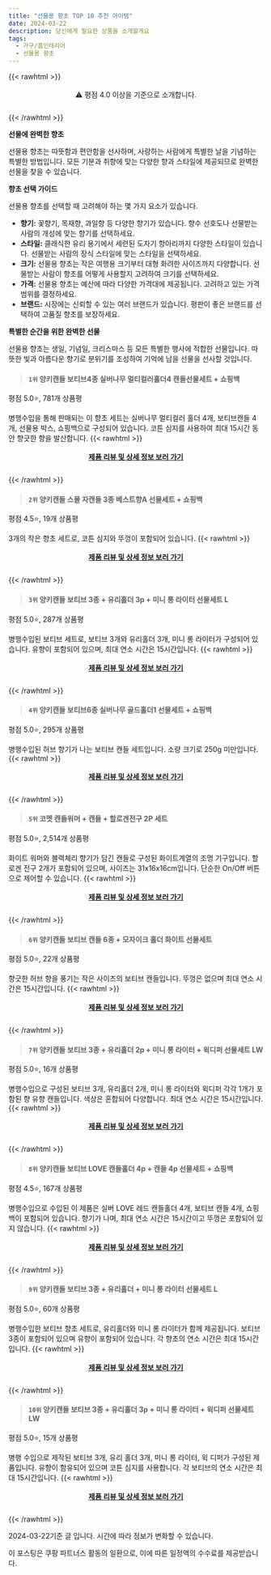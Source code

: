 ```yaml
---
title: "선물용 향초 TOP 10 추천 아이템"
date: 2024-03-22
description: 당신에게 필요한 상품을 소개할게요
tags:
  - 가구/홈인테리어
  - 선물용 향초
---
```

{{< rawhtml >}}<div class="toc" style="text-align: center; height: 50px; line-height: 2;">  <p>⚠️ 평점 4.0 이상을 기준으로 소개합니다.<br></p></div> {{< /rawhtml >}}

**선물에 완벽한 향초**

선물용 향초는 따뜻함과 편안함을 선사하며, 사랑하는 사람에게 특별한 날을 기념하는 특별한 방법입니다. 모든 기분과 취향에 맞는 다양한 향과 스타일에 제공되므로 완벽한 선물을 찾을 수 있습니다.

**향초 선택 가이드**

선물용 향초를 선택할 때 고려해야 하는 몇 가지 요소가 있습니다.

* **향기:** 꽃향기, 목재향, 과일향 등 다양한 향기가 있습니다. 향수 선호도나 선물받는 사람의 개성에 맞는 향기를 선택하세요.
* **스타일:** 클래식한 유리 용기에서 세련된 도자기 항아리까지 다양한 스타일이 있습니다. 선물받는 사람의 장식 스타일에 맞는 스타일을 선택하세요.
* **크기:** 선물용 향초는 작은 여행용 크기부터 대형 화려한 사이즈까지 다양합니다. 선물받는 사람이 향초를 어떻게 사용할지 고려하여 크기를 선택하세요.
* **가격:** 선물용 향초는 예산에 따라 다양한 가격대에 제공됩니다. 고려하고 있는 가격 범위를 결정하세요.
* **브랜드:** 시장에는 신뢰할 수 있는 여러 브랜드가 있습니다. 평판이 좋은 브랜드를 선택하여 고품질 향초를 보장하세요.

**특별한 순간을 위한 완벽한 선물**

선물용 향초는 생일, 기념일, 크리스마스 등 모든 특별한 행사에 적합한 선물입니다. 따뜻한 빛과 아름다운 향기로 분위기를 조성하여 기억에 남을 선물을 선사할 것입니다.


>#### `1위` 양키캔들 보티브4종 실버나무 멀티컬러홀더4 캔들선물세트 + 쇼핑백
평점 5.0⭐, 781개 상품평

병행수입을 통해 판매되는 이 향초 세트는 실버나무 멀티컬러 홀더 4개, 보티브캔들 4개, 선물용 박스, 쇼핑백으로 구성되어 있습니다. 코튼 심지를 사용하여 최대 15시간 동안 향긋한 향을 발산합니다.
{{< rawhtml >}}<div class="toc" style="text-align: center; height: 50px; line-height: 2;"><p><b><a href="https://link.coupang.com/re/AFFSDP?lptag=AF5033054&pageKey=211119796&itemId=631862168&vendorItemId=4654033060&traceid=V0-153-9a1729298e172ab1&requestid=20240322144049989014929567&token=31850B%7CGM">제품 리뷰 및 상세 정보 보러 가기</a></b><br></p> </div>{{< /rawhtml >}}

>#### `2위` 양키캔들 스몰 자캔들 3종 베스트향A 선물세트 + 쇼핑백
평점 4.5⭐, 19개 상품평

3개의 작은 향초 세트로, 코튼 심지와 뚜껑이 포함되어 있습니다.
{{< rawhtml >}}<div class="toc" style="text-align: center; height: 50px; line-height: 2;"><p><b><a href="https://link.coupang.com/re/AFFSDP?lptag=AF5033054&pageKey=7578191475&itemId=19999549010&vendorItemId=87096735862&traceid=V0-153-8c598fdf518fe2e3&requestid=20240322144049989014929567&token=31850B%7CGM">제품 리뷰 및 상세 정보 보러 가기</a></b><br></p> </div>{{< /rawhtml >}}

>#### `3위` 양키캔들 보티브 3종 + 유리홀더 3p + 미니 롱 라이터 선물세트 L
평점 5.0⭐, 287개 상품평

병행수입된 보티브 세트로, 보티브 3개와 유리홀더 3개, 미니 롱 라이터가 구성되어 있습니다. 유향이 포함되어 있으며, 최대 연소 시간은 15시간입니다.
{{< rawhtml >}}<div class="toc" style="text-align: center; height: 50px; line-height: 2;"><p><b><a href="https://link.coupang.com/re/AFFSDP?lptag=AF5033054&pageKey=6004101244&itemId=10876923822&vendorItemId=78156833746&traceid=V0-153-c6de1ad7d6fc2b62&requestid=20240322144049989014929567&token=31850B%7CGM">제품 리뷰 및 상세 정보 보러 가기</a></b><br></p> </div>{{< /rawhtml >}}

>#### `4위` 양키캔들 보티브6종 실버나무 골드홀더1 선물세트 + 쇼핑백
평점 5.0⭐, 295개 상품평

병행수입된 허브 향기가 나는 보티브 캔들 세트입니다. 소량 크기로 250g 미만입니다.
{{< rawhtml >}}<div class="toc" style="text-align: center; height: 50px; line-height: 2;"><p><b><a href="https://link.coupang.com/re/AFFSDP?lptag=AF5033054&pageKey=211121259&itemId=631866341&vendorItemId=4654040754&traceid=V0-153-072c2d27f187b2c7&requestid=20240322144049989014929567&token=31850B%7CGM">제품 리뷰 및 상세 정보 보러 가기</a></b><br></p> </div>{{< /rawhtml >}}

>#### `5위` 코멧 캔들워머 + 캔들 + 할로겐전구 2P 세트
평점 5.0⭐, 2,514개 상품평

화이트 워머와 블랙체리 향기가 담긴 캔들로 구성된 화이트계열의 조명 기구입니다. 할로겐 전구 2개가 포함되어 있으며, 사이즈는 31x16x16cm입니다. 단순한 On/Off 버튼으로 제어할 수 있습니다.
{{< rawhtml >}}<div class="toc" style="text-align: center; height: 50px; line-height: 2;"><p><b><a href="https://link.coupang.com/re/AFFSDP?lptag=AF5033054&pageKey=2228422932&itemId=3801594623&vendorItemId=71786566554&traceid=V0-153-2aa8c03e08be3e1a&requestid=20240322144049989014929567&token=31850B%7CGM">제품 리뷰 및 상세 정보 보러 가기</a></b><br></p> </div>{{< /rawhtml >}}

>#### `6위` 양키캔들 보티브 캔들 6종 + 모자이크 홀더 화이트 선물세트
평점 5.0⭐, 22개 상품평

향긋한 허브 향을 풍기는 작은 사이즈의 보티브 캔들입니다. 뚜껑은 없으며 최대 연소 시간은 15시간입니다.
{{< rawhtml >}}<div class="toc" style="text-align: center; height: 50px; line-height: 2;"><p><b><a href="https://link.coupang.com/re/AFFSDP?lptag=AF5033054&pageKey=6889843829&itemId=16537883110&vendorItemId=83724646980&traceid=V0-153-21c10fd31a4e9c07&requestid=20240322144049989014929567&token=31850B%7CGM">제품 리뷰 및 상세 정보 보러 가기</a></b><br></p> </div>{{< /rawhtml >}}

>#### `7위` 양키캔들 보티브 3종 + 유리홀더 2p + 미니 롱 라이터 + 윅디퍼 선물세트 LW
평점 5.0⭐, 16개 상품평

병행수입으로 구성된 보티브 3개, 유리홀더 2개, 미니 롱 라이터와 윅디퍼 각각 1개가 포함된 향 유향 캔들입니다. 색상은 혼합되어 다양합니다. 최대 연소 시간은 15시간입니다.
{{< rawhtml >}}<div class="toc" style="text-align: center; height: 50px; line-height: 2;"><p><b><a href="https://link.coupang.com/re/AFFSDP?lptag=AF5033054&pageKey=6004101380&itemId=10876924264&vendorItemId=78156834189&traceid=V0-153-732cc7f5819a96a5&requestid=20240322144049989014929567&token=31850B%7CGM">제품 리뷰 및 상세 정보 보러 가기</a></b><br></p> </div>{{< /rawhtml >}}

>#### `8위` 양키캔들 보티브 LOVE 캔들홀더 4p + 캔들 4p 선물세트 + 쇼핑백
평점 4.5⭐, 167개 상품평

병행수입으로 수입된 이 제품은 실버 LOVE 레드 캔들홀더 4개, 보티브 캔들 4개, 쇼핑백이 포함되어 있습니다. 향기가 나며, 최대 연소 시간은 15시간이고 뚜껑은 포함되어 있지 않습니다.
{{< rawhtml >}}<div class="toc" style="text-align: center; height: 50px; line-height: 2;"><p><b><a href="https://link.coupang.com/re/AFFSDP?lptag=AF5033054&pageKey=88940420&itemId=278049589&vendorItemId=3675657740&traceid=V0-153-e64079701d080d3b&requestid=20240322144049989014929567&token=31850B%7CGM">제품 리뷰 및 상세 정보 보러 가기</a></b><br></p> </div>{{< /rawhtml >}}

>#### `9위` 양키캔들 보티브 3종 + 유리홀더 + 미니 롱 라이터 선물세트 L
평점 5.0⭐, 60개 상품평

병행수입한 보티브 향초 세트로, 유리홀더와 미니 롱 라이터가 함께 제공됩니다. 보티브 3종이 포함되어 있으며 유향이 포함되어 있습니다. 각 향초의 연소 시간은 최대 15시간입니다.
{{< rawhtml >}}<div class="toc" style="text-align: center; height: 50px; line-height: 2;"><p><b><a href="https://link.coupang.com/re/AFFSDP?lptag=AF5033054&pageKey=6004101381&itemId=10876924263&vendorItemId=78156834179&traceid=V0-153-a8d7212af5cb733c&requestid=20240322144049989014929567&token=31850B%7CGM">제품 리뷰 및 상세 정보 보러 가기</a></b><br></p> </div>{{< /rawhtml >}}

>#### `10위` 양키캔들 보티브 3종 + 유리홀더 3p + 미니 롱 라이터 + 윅디퍼 선물세트 LW
평점 5.0⭐, 15개 상품평

병행 수입으로 제작된 보티브 3개, 유리 홀더 3개, 미니 롱 라이터, 윅 디퍼가 구성된 제품입니다. 유향이 함유되어 있으며 코튼 심지를 사용합니다. 각 보티브의 연소 시간은 최대 15시간입니다.
{{< rawhtml >}}<div class="toc" style="text-align: center; height: 50px; line-height: 2;"><p><b><a href="https://link.coupang.com/re/AFFSDP?lptag=AF5033054&pageKey=6004101396&itemId=10876924300&vendorItemId=78156834235&traceid=V0-153-2c8b49c76433dd09&requestid=20240322144049989014929567&token=31850B%7CGM">제품 리뷰 및 상세 정보 보러 가기</a></b><br></p> </div>{{< /rawhtml >}}


2024-03-22기준 글 입니다.
시간에 따라 정보가 변화할 수 있습니다.

이 포스팅은 쿠팡 파트너스 활동의 일환으로, 이에 따른 일정액의 수수료를 제공받습니다.
